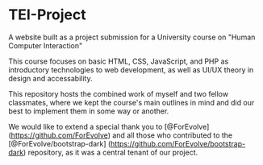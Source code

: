 # TEI-Project

A website built as a project submission for a University course on "Human Computer Interaction"

This course focuses on basic HTML, CSS, JavaScript, and PHP as introductory technologies to web development, as well as UI/UX theory in design and accessability.

This repository hosts the combined work of myself and two fellow classmates, where we kept the course's main outlines in mind and did our best to implement them in some way or another.

We would like to extend a special thank you to [@ForEvolve] (https://github.com/ForEvolve) and all those who contributed to the [@ForEvolve/bootstrap-dark] (https://github.com/ForEvolve/bootstrap-dark) repository, as it was a central tenant of our project.
